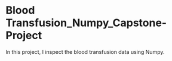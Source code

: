 # Blood Transfusion_Numpy_Capstone-Project
In this project, I inspect the blood transfusion data using Numpy.
